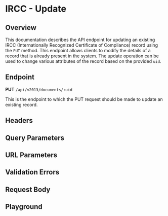 <script setup>
import SwaggerUI from "@/swagger/view/SwaggerUI.vue"
import swaggerJson from "@/swagger/json/ircc/update.json";

const swaggerSpecs = [
  { json: swaggerJson, protected: true },
];
</script>

# IRCC - Update

## Overview

This documentation describes the API endpoint for updating an existing IRCC (Internationally Recognized Certificate of Compliance) record using the `PUT` method. This endpoint allows clients to modify the details of a record that is already present in the system. The update operation can be used to change various attributes of the record based on the provided `uid`.


<!--@include: @/../components/ircc/introduction.md-->

## Endpoint

**PUT** `/api/v2013/documents/:uid`

This is the endpoint to which the PUT request should be made to update an existing record.

## Headers
<!--@include: @/../components/common/header/authorization-realm.md-->

## Query Parameters
<!--@include: @/../components/common/query/schema.md-->

## URL Parameters
<!--@include: @/../components/common/url/uid.md-->

## Validation Errors
<!--@include: @/../components/common/validation-error.md-->

## Request Body
<!--@include: @/../components/ircc/request-body.md-->

## Playground

<SwaggerUI :swaggerSpecs="swaggerSpecs"/>
